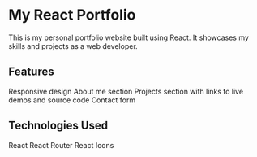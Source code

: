 # My React Portfolio

This is my personal portfolio website built using React. It showcases my skills and projects as a web developer.

## Features

Responsive design
About me section
Projects section with links to live demos and source code
Contact form 

## Technologies Used

React
React Router
React Icons
